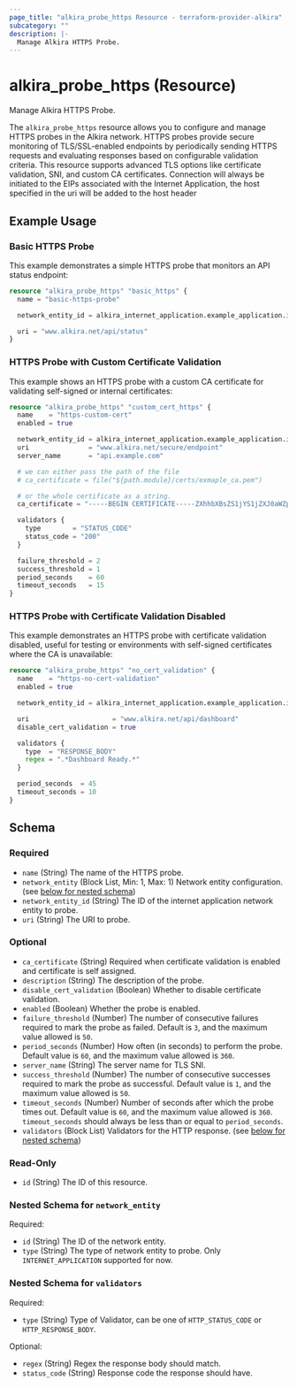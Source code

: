```yaml
---
page_title: "alkira_probe_https Resource - terraform-provider-alkira"
subcategory: ""
description: |-
  Manage Alkira HTTPS Probe.
---
```


# alkira_probe_https (Resource)

Manage Alkira HTTPS Probe.

The `alkira_probe_https` resource allows you to configure and manage HTTPS probes in the Alkira network. 
HTTPS probes provide secure monitoring of TLS/SSL-enabled endpoints by periodically sending HTTPS 
requests and evaluating responses based on configurable validation criteria. 
This resource supports advanced TLS options like certificate validation, SNI, and custom CA certificates.
Connection will always be initiated to the EIPs associated with the Internet Application, 
the host specified in the uri will be added to the host header


## Example Usage

### Basic HTTPS Probe
This example demonstrates a simple HTTPS probe that monitors an API status endpoint:
```terraform
resource "alkira_probe_https" "basic_https" {
  name = "basic-https-probe"

  network_entity_id = alkira_internet_application.example_application.id

  uri = "www.alkira.net/api/status"
}
```

### HTTPS Probe with Custom Certificate Validation
This example shows an HTTPS probe with a custom CA certificate for validating self-signed or internal certificates:
```terraform
resource "alkira_probe_https" "custom_cert_https" {
  name    = "https-custom-cert"
  enabled = true

  network_entity_id = alkira_internet_application.example_application.id
  uri               = "www.alkira.net/secure/endpoint"
  server_name       = "api.example.com"

  # we can either pass the path of the file 
  # ca_certificate = file("${path.module}/certs/exmaple_ca.pem")

  # or the whole certificate as a string.
  ca_certificate = "-----BEGIN CERTIFICATE-----ZXhhbXBsZS1jYS1jZXJ0aWZpY2F0ZS4gSGVsbG8gY3VyaW91cyBwZXJzb24=-----END CERTIFICATE-----"

  validators {
    type        = "STATUS_CODE"
    status_code = "200"
  }

  failure_threshold = 2
  success_threshold = 1
  period_seconds    = 60
  timeout_seconds   = 15
}
``` 

### HTTPS Probe with Certificate Validation Disabled
This example demonstrates an HTTPS probe with certificate validation disabled, useful for testing or environments with self-signed certificates where the CA is unavailable:
```terraform
resource "alkira_probe_https" "no_cert_validation" {
  name    = "https-no-cert-validation"
  enabled = true

  network_entity_id = alkira_internet_application.example_application.id

  uri                     = "www.alkira.net/api/dashboard"
  disable_cert_validation = true

  validators {
    type  = "RESPONSE_BODY"
    regex = ".*Dashboard Ready.*"
  }

  period_seconds  = 45
  timeout_seconds = 10
}
``` 
<!-- schema generated by tfplugindocs -->
## Schema

### Required

- `name` (String) The name of the HTTPS probe.
- `network_entity` (Block List, Min: 1, Max: 1) Network entity configuration. (see [below for nested schema](#nestedblock--network_entity))
- `network_entity_id` (String) The ID of the internet application network entity to probe.
- `uri` (String) The URI to probe.

### Optional

- `ca_certificate` (String) Required when certificate validation is enabled and certificate is self assigned.
- `description` (String) The description of the probe.
- `disable_cert_validation` (Boolean) Whether to disable certificate validation.
- `enabled` (Boolean) Whether the probe is enabled.
- `failure_threshold` (Number) The number of consecutive failures required to mark the probe as failed. Default is `3`, and the maximum value allowed is `50`.
- `period_seconds` (Number) How often (in seconds) to perform the probe. Default value is `60`, and the maximum value allowed is `360`.
- `server_name` (String) The server name for TLS SNI.
- `success_threshold` (Number) The number of consecutive successes required to mark the probe as successful. Default value is `1`, and the maximum value allowed is `50`.
- `timeout_seconds` (Number) Number of seconds after which the probe times out. Default value is `60`, and the maximum value allowed is `360`. `timeout_seconds` should always be less than or equal to `period_seconds`.
- `validators` (Block List) Validators for the HTTP response. (see [below for nested schema](#nestedblock--validators))

### Read-Only

- `id` (String) The ID of this resource.

<a id="nestedblock--network_entity"></a>
### Nested Schema for `network_entity`

Required:

- `id` (String) The ID of the network entity.
- `type` (String) The type of network entity to probe. Only `INTERNET_APPLICATION` supported for now.


<a id="nestedblock--validators"></a>
### Nested Schema for `validators`

Required:

- `type` (String) Type of Validator, can be one of `HTTP_STATUS_CODE` or `HTTP_RESPONSE_BODY`.

Optional:

- `regex` (String) Regex the response body should match.
- `status_code` (String) Response code the response should have.



